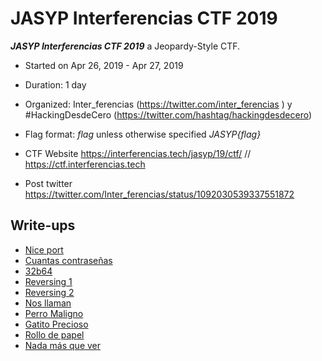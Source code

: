# JASYP Interferencias CTF 2019

***JASYP Interferencias CTF 2019***  a Jeopardy-Style CTF.
* Started on Apr 26, 2019 - Apr 27, 2019
* Duration: 1 day
* Organized: Inter_ferencias (https://twitter.com/inter_ferencias ) y #HackingDesdeCero (https://twitter.com/hashtag/hackingdesdecero)
* Flag format: *flag* unless otherwise specified *JASYP{flag}*

* CTF Website https://interferencias.tech/jasyp/19/ctf/ // https://ctf.interferencias.tech
* Post twitter https://twitter.com/Inter_ferencias/status/1092030539337551872


## Write-ups

* [Nice port](https://github.com/1r0dm480/CTF-Wr1T3uPs/tree/master/JASYPCTF19/forensic/nice_port)
* [Cuantas contraseñas](https://github.com/1r0dm480/CTF-Wr1T3uPs/blob/master/JASYPCTF19/forensic/cuantas_contrase%C3%B1as/)
* [32b64](https://github.com/1r0dm480/CTF-Wr1T3uPs/tree/master/JASYPCTF19/crypto/32b64)
* [Reversing 1](https://github.com/1r0dm480/CTF-Wr1T3uPs/tree/master/JASYPCTF19/reversing/reversing1)
* [Reversing 2](https://github.com/1r0dm480/CTF-Wr1T3uPs/tree/master/JASYPCTF19/reversing/reversing2)
* [Nos llaman](https://github.com/1r0dm480/CTF-Wr1T3uPs/tree/master/JASYPCTF19/stego/nosllaman)
* [Perro Maligno](https://github.com/1r0dm480/CTF-Wr1T3uPs/tree/master/JASYPCTF19/stego/perro_maligno)
* [Gatito Precioso](https://github.com/1r0dm480/CTF-Wr1T3uPs/tree/master/JASYPCTF19/stego/gatito_precioso)
* [Rollo de papel](https://github.com/1r0dm480/CTF-Wr1T3uPs/tree/master/JASYPCTF19/crypto/rollo_de_papel)
* [Nada más que ver](https://github.com/1r0dm480/CTF-Wr1T3uPs/tree/master/JASYPCTF19/stego/nada_mas_que_ver)
